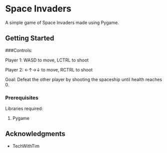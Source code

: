 # Space Invaders

A simple game of Space Invaders made using Pygame.

## Getting Started
###Controls:

Player 1: WASD to move, LCTRL to shoot

Player 2: ←↑→↓ to move, RCTRL to shoot

Goal:
Defeat the other player by shooting the spaceship until health reaches 0.

### Prerequisites
Libraries required:
1. Pygame


## Acknowledgments
* TechWithTim


